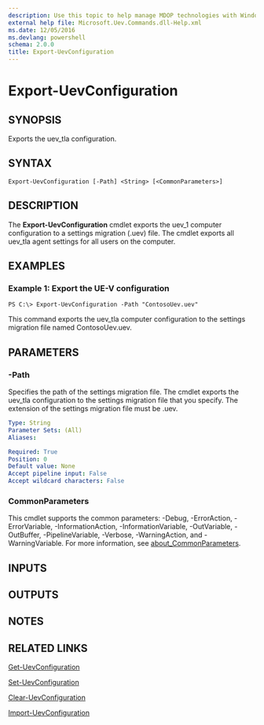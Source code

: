 ```yaml
---
description: Use this topic to help manage MDOP technologies with Windows PowerShell.
external help file: Microsoft.Uev.Commands.dll-Help.xml
ms.date: 12/05/2016
ms.devlang: powershell
schema: 2.0.0
title: Export-UevConfiguration
---
```


# Export-UevConfiguration

## SYNOPSIS
Exports the uev_tla configuration.

## SYNTAX

```
Export-UevConfiguration [-Path] <String> [<CommonParameters>]
```

## DESCRIPTION
The **Export-UevConfiguration** cmdlet exports the uev_1 computer configuration to a settings migration (.uev) file.
The cmdlet exports all uev_tla agent settings for all users on the computer.

## EXAMPLES

### Example 1: Export the UE-V configuration
```
PS C:\> Export-UevConfiguration -Path "ContosoUev.uev"
```

This command exports the uev_tla computer configuration to the settings migration file named ContosoUev.uev.

## PARAMETERS

### -Path
Specifies the path of the settings migration file.
The cmdlet exports the uev_tla configuration to the settings migration file that you specify.
The extension of the settings migration file must be .uev.

```yaml
Type: String
Parameter Sets: (All)
Aliases: 

Required: True
Position: 0
Default value: None
Accept pipeline input: False
Accept wildcard characters: False
```

### CommonParameters
This cmdlet supports the common parameters: -Debug, -ErrorAction, -ErrorVariable, -InformationAction, -InformationVariable, -OutVariable, -OutBuffer, -PipelineVariable, -Verbose, -WarningAction, and -WarningVariable. For more information, see [about_CommonParameters](https://go.microsoft.com/fwlink/?LinkID=113216).

## INPUTS

## OUTPUTS

## NOTES

## RELATED LINKS

[Get-UevConfiguration](./Get-UevConfiguration.md)

[Set-UevConfiguration](./Set-UevConfiguration.md)

[Clear-UevConfiguration](./Clear-UevConfiguration.md)

[Import-UevConfiguration](./Import-UevConfiguration.md)


